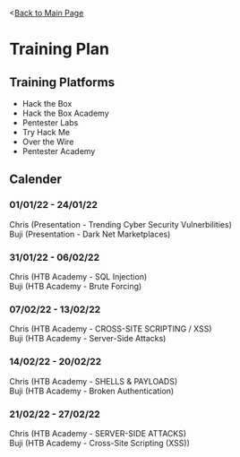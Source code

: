 <[Back to Main Page](https://github.com/ChristopherFitzsimons/WorldSkills2022Cybersecurity)

# Training Plan
## Training Platforms
- Hack the Box
- Hack the Box Academy
- Pentester Labs
- Try Hack Me
- Over the Wire
- Pentester Academy

## Calender
### 01/01/22 - 24/01/22
Chris (Presentation - Trending Cyber Security Vulnerbilities)  
Buji (Presentation - Dark Net Marketplaces)  

### 31/01/22 - 06/02/22
Chris (HTB Academy - SQL Injection)  
Buji (HTB Academy - Brute Forcing)  

### 07/02/22 - 13/02/22
Chris (HTB Academy - CROSS-SITE SCRIPTING / XSS)  
Buji (HTB Academy - Server-Side Attacks)  

### 14/02/22 - 20/02/22
Chris (HTB Academy - SHELLS & PAYLOADS)  
Buji (HTB Academy - Broken Authentication)  

### 21/02/22 - 27/02/22
Chris (HTB Academy - SERVER-SIDE ATTACKS)  
Buji (HTB Academy - Cross-Site Scripting (XSS))  
